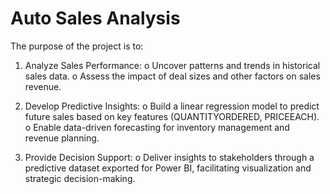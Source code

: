 # Auto Sales Analysis

The purpose of the project is to:
1. Analyze Sales Performance:
o Uncover patterns and trends in historical sales data.
o Assess the impact of deal sizes and other factors on sales revenue.

2. Develop Predictive Insights:
o Build a linear regression model to predict future sales based on key features (QUANTITYORDERED, PRICEEACH).
o Enable data-driven forecasting for inventory management and revenue planning.

3. Provide Decision Support:
o Deliver insights to stakeholders through a predictive dataset exported for Power BI, facilitating visualization and strategic decision-making.
